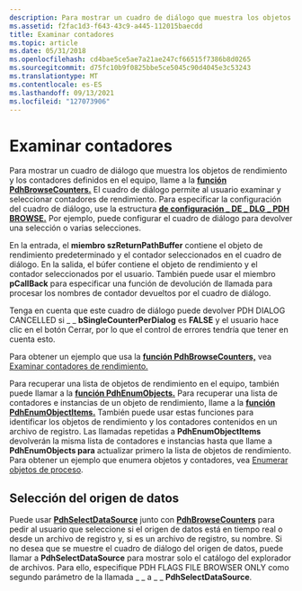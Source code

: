 ```yaml
---
description: Para mostrar un cuadro de diálogo que muestra los objetos de rendimiento y los contadores definidos en el equipo, llame a la función PdhBrowseCounters.
ms.assetid: f2fac1d3-f643-43c9-a445-112015baecdd
title: Examinar contadores
ms.topic: article
ms.date: 05/31/2018
ms.openlocfilehash: cd4bae5ce5ae7a21ae247cf66515f7386b8d0265
ms.sourcegitcommit: d75fc10b9f0825bbe5ce5045c90d4045e3c53243
ms.translationtype: MT
ms.contentlocale: es-ES
ms.lasthandoff: 09/13/2021
ms.locfileid: "127073906"
---
```

# <a name="browsing-counters"></a>Examinar contadores

Para mostrar un cuadro de diálogo que muestra los objetos de rendimiento y los contadores definidos en el equipo, llame a la [**función PdhBrowseCounters.**](/windows/desktop/api/Pdh/nf-pdh-pdhbrowsecountersa) El cuadro de diálogo permite al usuario examinar y seleccionar contadores de rendimiento. Para especificar la configuración del cuadro de diálogo, use la estructura [**de configuración \_ DE \_ DLG \_ PDH BROWSE.**](/windows/win32/api/pdh/ns-pdh-pdh_browse_dlg_config_a) Por ejemplo, puede configurar el cuadro de diálogo para devolver una selección o varias selecciones.

En la entrada, el **miembro szReturnPathBuffer** contiene el objeto de rendimiento predeterminado y el contador seleccionados en el cuadro de diálogo. En la salida, el búfer contiene el objeto de rendimiento y el contador seleccionados por el usuario. También puede usar el miembro **pCallBack** para especificar una función de devolución de llamada para procesar los nombres de contador devueltos por el cuadro de diálogo.

Tenga en cuenta que este cuadro de diálogo puede devolver PDH DIALOG CANCELLED si \_ \_ **bSingleCounterPerDialog** es **FALSE** y el usuario hace clic en el botón Cerrar, por lo que el control de errores tendría que tener en cuenta esto.

Para obtener un ejemplo que usa la [**función PdhBrowseCounters,**](/windows/desktop/api/Pdh/nf-pdh-pdhbrowsecountersa) vea [Examinar contadores de rendimiento.](browsing-performance-counters.md)

Para recuperar una lista de objetos de rendimiento en el equipo, también puede llamar a la [**función PdhEnumObjects.**](/windows/desktop/api/Pdh/nf-pdh-pdhenumobjectsa) Para recuperar una lista de contadores e instancias de un objeto de rendimiento, llame a la [**función PdhEnumObjectItems.**](/windows/desktop/api/Pdh/nf-pdh-pdhenumobjectitemsa) También puede usar estas funciones para identificar los objetos de rendimiento y los contadores contenidos en un archivo de registro. Las llamadas repetidas a **PdhEnumObjectItems** devolverán la misma lista de contadores e instancias hasta que llame a **PdhEnumObjects para** actualizar primero la lista de objetos de rendimiento. Para obtener un ejemplo que enumera objetos y contadores, vea [Enumerar objetos de proceso](enumerating-process-objects.md).

## <a name="selecting-the-data-source"></a>Selección del origen de datos

Puede usar [**PdhSelectDataSource**](/windows/desktop/api/Pdh/nf-pdh-pdhselectdatasourcea) junto con [**PdhBrowseCounters**](/windows/desktop/api/Pdh/nf-pdh-pdhbrowsecountersa) para pedir al usuario que seleccione si el origen de datos está en tiempo real o desde un archivo de registro y, si es un archivo de registro, su nombre. Si no desea que se muestre el cuadro de diálogo del origen de datos, puede llamar a **PdhSelectDataSource** para mostrar solo el catálogo del explorador de archivos. Para ello, especifique PDH FLAGS FILE BROWSER ONLY como segundo parámetro de la llamada \_ \_ a \_ \_ **PdhSelectDataSource**.

 

 




